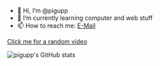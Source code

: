 - 👋 Hi, I’m @pigupp
- 🌱 I’m currently learning computer and web stuff
- 📫 How to reach me: [E-Mail](mailto:6crxdrzwh@relay.firefox.com)

[Click me for a random video](https://pigupp.github.io/random-video/)

![pigupp's GitHub stats](https://github-readme-stats.vercel.app/api?username=pigupp&show_icons=true&theme=dracula)

<!---
pigupp/pigupp is a ✨ special ✨ repository because its `README.md` (this file) appears on your GitHub profile.
You can click the Preview link to take a look at your changes.
--->
